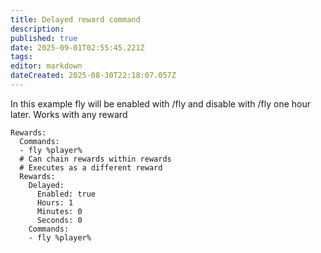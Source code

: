 ```yaml
---
title: Delayed reward command
description: 
published: true
date: 2025-09-01T02:55:45.221Z
tags: 
editor: markdown
dateCreated: 2025-08-30T22:18:07.057Z
---
```


In this example fly will be enabled with /fly and disable with /fly one hour later. Works with any reward

    Rewards:
      Commands:
      - fly %player%
      # Can chain rewards within rewards
      # Executes as a different reward
      Rewards:
        Delayed:
          Enabled: true
          Hours: 1
          Minutes: 0
          Seconds: 0
        Commands:
        - fly %player%